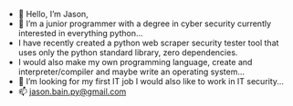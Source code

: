 - 👋 Hello, I’m Jason,
- 👀 I’m a junior programmer with a degree in cyber security currently interested in everything python...
-   I have recently created a python web scraper security tester tool that uses only the python standard library, zero dependencies.
- I would also make my own programming language, create and interpreter/compiler and maybe write an operating system...
- 💞️ I’m looking for my first IT job I would also like to work in IT security...
- 📫 jason.bain.py@gmail.com

<!---
jmb-ops/jmb-ops is a ✨ special ✨ repository because its `README.md` (this file) appears on your GitHub profile.
You can click the Preview link to take a look at your changes.
--->
